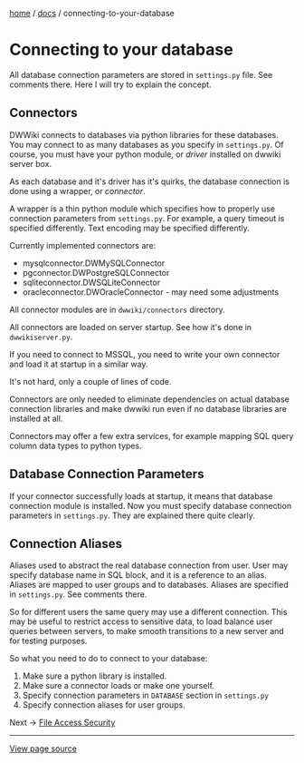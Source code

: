 [home](../) /
[docs](./) /
connecting-to-your-database

Connecting to your database
===========================

All database connection parameters are stored in
`settings.py` file. See comments there. Here I will try
to explain the concept.

Connectors
----------

DWWiki connects to databases via python libraries for these
databases. You may connect to as many databases as you specify
in `settings.py`. Of course, you must have your python module,
or *driver* installed on dwwiki server box.

As each database and it's driver has it's quirks, the database
connection is done using a wrapper, or *connector*.

A wrapper is a thin python module which specifies how to
properly use connection parameters from `settings.py`. For
example, a query timeout is specified differently. Text encoding
may be specified differently.

Currently implemented connectors are:

- mysqlconnector.DWMySQLConnector
- pgconnector.DWPostgreSQLConnector
- sqliteconnector.DWSQLiteConnector
- oracleconnector.DWOracleConnector - may need some adjustments

All connector modules are in `dwwiki/connectors` directory.

All connectors are loaded on server startup. 
See how it's done in `dwwikiserver.py`.

If you need to connect to MSSQL, you need to write your own
connector and load it at startup in a similar way.

It's not hard, only a couple of lines of code.

Connectors are only needed to eliminate dependencies
on actual database connection libraries and make dwwiki
run even if no database libraries are installed at all.

Connectors may offer a few extra services, for example
mapping SQL query column data types to python types.

Database Connection Parameters
-------------------------------

If your connector successfully loads at startup, it means
that database connection module is installed.
Now you must specify database connection parameters in
`settings.py`. They are explained there quite clearly.

Connection Aliases
------------------

Aliases used to abstract the real database connection from user.
User may specify database name in SQL block, and it is a reference
to an alias. Aliases are mapped to user groups and to databases.
Aliases are specified in `settings.py`. See comments there.

So for different users the same query may use a different connection.
This may be useful to restrict access to sensitive data, to load balance
user queries between servers, to make smooth transitions to a new server
and for testing purposes.

So what you need to do to connect to your database:

1. Make sure a python library is installed.
2. Make sure a connector loads or make one yourself.
3. Specify connection parameters in `DATABASE` section in `settings.py`
4. Specify connection aliases for user groups.


Next -> [File Access Security](file-access-security)

----------------------------------------------------------------------

[View page source](connecting-to-your-database.markdown)



